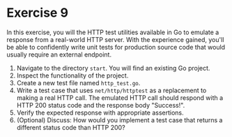 # Exercise 9

In this exercise, you will the HTTP test utilities available in Go to emulate a response from a real-world HTTP server. With the experience gained, you'll be able to confidently write unit tests for production source code that would usually require an external endpoint.

1. Navigate to the directory `start`. You will find an existing Go project.
2. Inspect the functionality of the project.
3. Create a new test file named `http_test.go`.
4. Write a test case that uses `net/http/httptest` as a replacement to making a real HTTP call. The emulated HTTP call should respond with a HTTP 200 status code and the response body "Success!".
5. Verify the expected response with appropriate assertions.
6. (Optional) Discuss: How would you implement a test case that returns a different status code than HTTP 200?